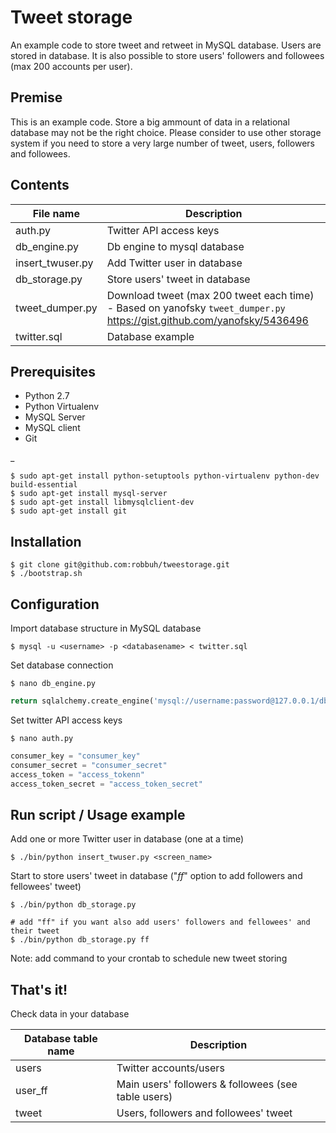 Tweet storage
=============

An example code to store tweet and retweet in MySQL database.  Users are stored in database. 
It is also possible to store users' followers and followees (max 200 accounts per user).

Premise
--------
This is an example code. Store a big ammount of data in a relational database may not be the right choice. Please consider to use other storage system if you need to store a very large number of tweet, users, followers and followees.


Contents
-------------

| File name   | Description     |  
| --------|---------|
| auth.py  | Twitter API access keys |
| db_engine.py | Db engine to mysql database |
| insert_twuser.py | Add Twitter user in database |
|db_storage.py | Store users' tweet in database |
|tweet_dumper.py| Download tweet (max 200 tweet each time) - Based on yanofsky `tweet_dumper.py` <https://gist.github.com/yanofsky/5436496> |
|twitter.sql| Database example|

Prerequisites
-------------

- Python 2.7
- Python Virtualenv
- MySQL Server
- MySQL client
- Git

_

    $ sudo apt-get install python-setuptools python-virtualenv python-dev build-essential
    $ sudo apt-get install mysql-server
    $ sudo apt-get install libmysqlclient-dev 
    $ sudo apt-get install git


Installation
-------------

    $ git clone git@github.com:robbuh/tweestorage.git
    $ ./bootstrap.sh


Configuration
-----------------

Import database structure in MySQL database

    $ mysql -u <username> -p <databasename> < twitter.sql

Set database connection

    $ nano db_engine.py

```py
return sqlalchemy.create_engine('mysql://username:password@127.0.0.1/db_name?charset=utf8mb4')
 ```

Set twitter API access keys

    $ nano auth.py

```py
consumer_key = "consumer_key"
consumer_secret = "consumer_secret"
access_token = "access_tokenn"
access_token_secret = "access_token_secret"
```

Run script / Usage example
------------------
Add one or more Twitter user in database (one at a time)

    $ ./bin/python insert_twuser.py <screen_name>

Start to store users' tweet in database ("*ff*" option to add followers and fellowees' tweet)

    $ ./bin/python db_storage.py 
    
    # add "ff" if you want also add users' followers and fellowees' and their tweet 
    $ ./bin/python db_storage.py ff

Note: add command to your crontab to schedule new tweet storing
 
 
    
That's it! 
--------------
Check data in your database

| Database table name    | Description    |  
| --------|---------|
| users  | Twitter accounts/users |
| user_ff | Main users' followers & followees (see table users)  |
| tweet | Users, followers and followees' tweet |
